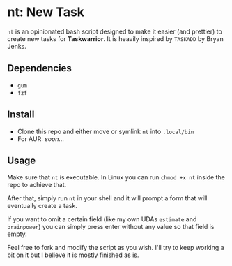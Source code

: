 # nt: New Task 

`nt` is an opinionated bash script designed to make it easier (and prettier) to create new tasks for **Taskwarrior**. It is heavily inspired by `TASKADD` by Bryan Jenks.

## Dependencies
- `gum`
- `fzf`

## Install

- Clone this repo and either move or symlink `nt` into `.local/bin`
- For AUR: _soon..._

## Usage

Make sure that `nt` is executable. In Linux you can run `chmod +x nt` inside the repo to achieve that.

After that, simply run `nt` in your shell and it will prompt a form that will eventually create a task.

If you want to omit a certain field (like my own UDAs `estimate` and `brainpower`) you can simply press enter without any value so that field is empty.

Feel free to fork and modify the script as you wish. I'll try to keep working a bit on it but I believe it is mostly finished as is.
